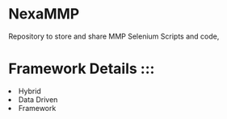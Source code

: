 # NexaMMP
Repository to store and share MMP Selenium Scripts and code,

<h1> Framework Details :::</h1>
  <oi>
  <li> Hybrid </li>
  <li>Data Driven</li>
  <li>Framework</li>    
  </oi>
          

